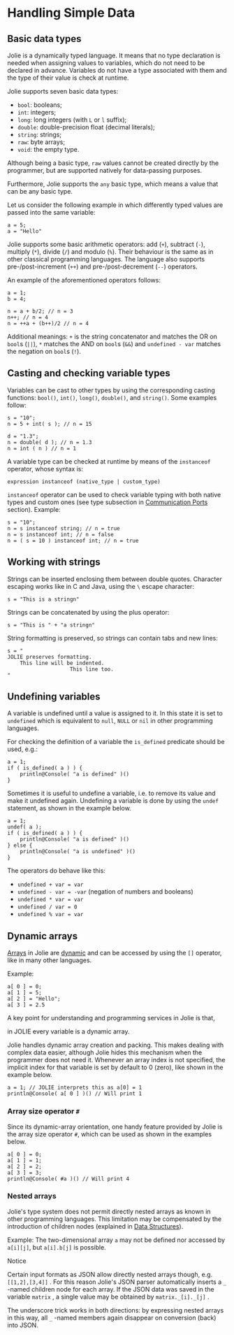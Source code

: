 # Handling Simple Data

## Basic data types

Jolie is a dynamically typed language. It means that no type declaration is needed when assigning values to variables, which do not need to be declared in advance. Variables do not have a type associated with them and the type of their value is check at runtime.

Jolie supports seven basic data types:

* `bool`: booleans;
* `int`: integers;
* `long`: long integers \(with `L` or `l` suffix\);
* `double`: double-precision float \(decimal literals\);
* `string`: strings;
* `raw`: byte arrays;
* `void`: the empty type.

Although being a basic type, `raw` values cannot be created directly by the programmer, but are supported natively for data-passing purposes.

Furthermore, Jolie supports the `any` basic type, which means a value that can be any basic type.

Let us consider the following example in which differently typed values are passed into the same variable:

```text
a = 5;
a = "Hello"
```

Jolie supports some basic arithmetic operators: add \(`+`\), subtract \(`-`\), multiply \(`*`\), divide \(`/`\) and modulo \(`%`\). Their behaviour is the same as in other classical programming languages. The language also supports pre-/post-increment \(`++`\) and pre-/post-decrement \(`--`\) operators.

An example of the aforementioned operators follows:

```text
a = 1;
b = 4;

n = a + b/2; // n = 3
n++; // n = 4
n = ++a + (b++)/2 // n = 4
```

Additional meanings: `+` is the string concatenator and matches the OR on `bool`s \(`||`\), `*` matches the AND on `bool`s \(`&&`\) and `undefined - var` matches the negation on `bool`s \(`!`\).

## Casting and checking variable types

Variables can be cast to other types by using the corresponding casting functions: `bool()`, `int()`, `long()`, `double()`, and `string()`. Some examples follow:

```text
s = "10";
n = 5 + int( s ); // n = 15

d = "1.3";
n = double( d ); // n = 1.3
n = int ( n ) // n = 1
```

A variable type can be checked at runtime by means of the `instanceof` operator, whose syntax is:

```text
expression instanceof (native_type | custom_type)
```

`instanceof` operator can be used to check variable typing with both native types and custom ones \(see type subsection in [Communication Ports](https://github.com/jolie/docs/tree/24acbcbc99f476d137eac12e1f9766e2f30e3fff/docs/basics/communication_ports/README.md) section\). Example:

```text
s = "10";
n = s instanceof string; // n = true
n = s instanceof int; // n = false
n = ( s = 10 ) instanceof int; // n = true
```

## Working with strings

Strings can be inserted enclosing them between double quotes. Character escaping works like in C and Java, using the `\` escape character:

```text
s = "This is a stringn"
```

Strings can be concatenated by using the plus operator:

```text
s = "This is " + "a stringn"
```

String formatting is preserved, so strings can contain tabs and new lines:

```text
s = "
JOLIE preserves formatting.
    This line will be indented.
                    This line too.
"
```

## Undefining variables

A variable is undefined until a value is assigned to it. In this state it is set to `undefined` which is equivalent to `null`, `NULL` or `nil` in other programming languages.

For checking the definition of a variable the `is_defined` predicate should be used, e.g.:

```text
a = 1;
if ( is_defined( a ) ) {
    println@Console( "a is defined" )()
}
```

Sometimes it is useful to undefine a variable, i.e. to remove its value and make it undefined again. Undefining a variable is done by using the `undef` statement, as shown in the example below.

```text
a = 1;
undef( a );
if ( is_defined( a ) ) {
    println@Console( "a is defined" )()
} else {
    println@Console( "a is undefined" )()
}
```

The operators do behave like this:

* `undefined + var = var`
* `undefined - var = -var` \(negation of numbers and booleans\)
* `undefined * var = var`
* `undefined / var = 0`
* `undefined % var = var`

## Dynamic arrays

[Arrays](http://en.wikipedia.org/wiki/Array_data_structure) in Jolie are [dynamic](http://en.wikipedia.org/wiki/Dynamic_array) and can be accessed by using the `[]` operator, like in many other languages.

Example:

```text
a[ 0 ] = 0;
a[ 1 ] = 5;
a[ 2 ] = "Hello";
a[ 3 ] = 2.5
```

A key point for understanding and programming services in Jolie is that,

in JOLIE every variable is a dynamic array.

Jolie handles dynamic array creation and packing. This makes dealing with complex data easier, although Jolie hides this mechanism when the programmer does not need it. Whenever an array index is not specified, the implicit index for that variable is set by default to 0 \(zero\), like shown in the example below.

```text
a = 1; // JOLIE interprets this as a[0] = 1
println@Console( a[ 0 ] )() // Will print 1
```

### Array size operator `#`

Since its dynamic-array orientation, one handy feature provided by Jolie is the array size operator `#`, which can be used as shown in the examples below.

```text
a[ 0 ] = 0;
a[ 1 ] = 1;
a[ 2 ] = 2;
a[ 3 ] = 3;
println@Console( #a )() // Will print 4
```

### Nested arrays

Jolie\'s type system does not permit directly nested arrays as known in other programming languages. This limitation may be compensated by the introduction of children nodes \(explained in [Data Structures](https://github.com/jolie/docs/tree/24acbcbc99f476d137eac12e1f9766e2f30e3fff/docs/basics/data_structures/README.md)\).

Example: The two-dimensional array `a` may not be defined nor accessed by `a[i][j]`, but `a[i].b[j]` is possible.

Notice

Certain input formats as JSON allow directly nested arrays though, e.g. `[[1,2],[3,4]]` . For this reason Jolie\'s JSON parser automatically inserts a `_` -named children node for each array. If the JSON data was saved in the variable `matrix` , a single value may be obtained by `matrix._[i]._[j]` .

The underscore trick works in both directions: by expressing nested arrays in this way, all `_` -named members again disappear on conversion \(back\) into JSON.

